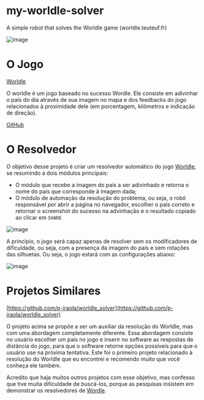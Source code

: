# my-worldle-solver
A simple robot that solves the Worldle game (worldle.teuteuf.fr)

![image](https://user-images.githubusercontent.com/48096245/196002915-8c7ef182-cea5-4557-83b1-f1bc9951fa94.png)


# O Jogo

[Worldle](https://worldle.teuteuf.fr/)

O worldle é um jogo baseado no sucesso Wordle. Ele consiste em adivinhar o país do dia através de sua imagem no mapa e dos feedbacks do jogo relacionados à proximidade dele (em porcentagem, kilômetros e indicação de direção). 

[GitHub](https://github.com/teuteuf/worldle)

# O Resolvedor

O objetivo desse projeto é criar um resolvedor automático do jogo [Worldle](https://worldle.teuteuf.fr/), se resumindo a dois módulos principais:

- O módulo que recebe a imagem do país a ser adivinhado e retorna o nome do país que corresponde à imagem dada;
- O módulo de automação da resolução do problema, ou seja, o robô responsável por abrir a página no navegador, escolher o país correto e retornar o screenshot do sucesso na advinhação e o resultado copiado ao clicar em `SHARE`

![image](https://user-images.githubusercontent.com/48096245/193467054-41765396-4707-47e5-b267-ea10a74be740.png)


A princípio, o jogo será capaz apenas de resolver sem os modificadores de dificuldade, ou seja, com a presença da imagem do país e sem rotações das silhuetas. Ou seja, o jogo estará com as configurações abaixo:

![image](https://user-images.githubusercontent.com/48096245/193467039-ef36e7d9-1e9e-4ecc-aebd-1c6ff83a8adb.png)

# Projetos Similares

[https://github.com/p-iraola/worldle_solver](https://github.com/p-iraola/worldle_solver)

O projeto acima se propõe a ser um auxiliar da resolução do Worldle, mas com uma abordagem completamente diferente. Essa abordagem consiste no usuário escolher um país no jogo e inserir no software as respostas de distância do jogo, para que o software retorne opções possíveis para que o usuário use na próxima tentativa. Este foi o primeiro projeto relacionado à resolução do Worldle que eu encontrei e recomendo muito que você conheça ele também.

Acredito que haja muitos outros projetos com esse objetivo, mas confesso que tive muita dificuldade de buscá-los, porque as pesquisas insistem em demonstrar os resolvedores de [Wordle](https://www.nytimes.com/games/wordle/index.html).
